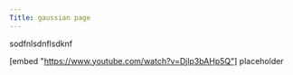```yaml
---
Title: gaussian page
---
```


sodfnlsdnflsdknf

[embed "https://www.youtube.com/watch?v=Djlp3bAHp5Q"]
placeholder
